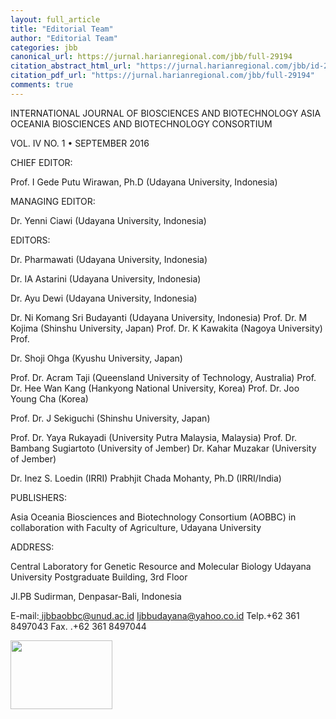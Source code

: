 ```yaml
---
layout: full_article
title: "Editorial Team"
author: "Editorial Team"
categories: jbb
canonical_url: https://jurnal.harianregional.com/jbb/full-29194 
citation_abstract_html_url: "https://jurnal.harianregional.com/jbb/id-29194"
citation_pdf_url: "https://jurnal.harianregional.com/jbb/full-29194"  
comments: true
---
```


<p><span class="font1">INTERNATIONAL JOURNAL OF BIOSCIENCES AND BIOTECHNOLOGY </span><span class="font0">ASIA OCEANIA BIOSCIENCES AND BIOTECHNOLOGY CONSORTIUM</span></p>
<p><span class="font0">VOL. IV NO. 1 • SEPTEMBER 2016</span></p>
<p><span class="font0">CHIEF EDITOR:</span></p>
<p><span class="font0">Prof. I Gede Putu Wirawan, Ph.D (Udayana University, Indonesia)</span></p>
<p><span class="font0">MANAGING EDITOR:</span></p>
<p><span class="font0">Dr. Yenni Ciawi (Udayana University, Indonesia)</span></p>
<p><span class="font0">EDITORS:</span></p>
<p><span class="font0">Dr. Pharmawati (Udayana University, Indonesia)</span></p>
<p><span class="font0">Dr. IA Astarini (Udayana University, Indonesia)</span></p>
<p><span class="font0">Dr. Ayu Dewi (Udayana University, Indonesia)</span></p>
<p><span class="font0">Dr. Ni Komang Sri Budayanti (Udayana University, Indonesia) Prof. Dr. M Kojima (Shinshu University, Japan) Prof. Dr. K Kawakita (Nagoya University) Prof.</span></p>
<p><span class="font0">Dr. Shoji Ohga (Kyushu University, Japan)</span></p>
<p><span class="font0">Prof. Dr. Acram Taji (Queensland University of Technology, Australia) Prof. Dr. Hee Wan Kang (Hankyong National University, Korea) Prof. Dr. Joo Young Cha (Korea)</span></p>
<p><span class="font0">Prof. Dr. J Sekiguchi (Shinshu University, Japan)</span></p>
<p><span class="font0">Prof. Dr. Yaya Rukayadi (University Putra Malaysia, Malaysia) Prof. Dr. Bambang Sugiartoto (University of Jember) Dr. Kahar Muzakar (University of Jember)</span></p>
<p><span class="font0">Dr. Inez S. Loedin (IRRI) Prabhjit Chada Mohanty, Ph.D (IRRI/India)</span></p>
<p><span class="font0">PUBLISHERS:</span></p>
<p><span class="font0">Asia Oceania Biosciences and Biotechnology Consortium (AOBBC) in collaboration with Faculty of Agriculture, Udayana University</span></p>
<p><span class="font0">ADDRESS:</span></p>
<p><span class="font0">Central Laboratory for Genetic Resource and Molecular Biology Udayana University Postgraduate Building, 3rd Floor</span></p>
<p><span class="font0">Jl.PB Sudirman, Denpasar-Bali, Indonesia</span></p>
<p><span class="font0">E-mail:</span><a href="mailto:ijbbaobbc@unud.ac.id"><span class="font0"> ijbbaobbc@unud.ac.id</span></a><span class="font0"> </span><a href="mailto:Ijbbudayana@yahoo.co.id"><span class="font0">Ijbbudayana@yahoo.co.id</span></a><span class="font0"> Telp.+62 361 8497043 Fax. .+62 361 8497044</span></p><img src="https://jurnal.harianregional.com/media/29194-1.jpg" alt="" style="width:122pt;height:83pt;">